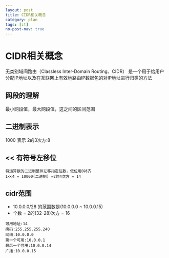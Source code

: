 ```yaml
---
layout: post
title: CIDR相关概念
category: plan
tags: [it]
no-post-nav: true
---
```


# CIDR相关概念
无类别域间路由（Classless Inter-Domain Routing、CIDR）
是一个用于给用户分配IP地址以及在互联网上有效地路由IP数据包的对IP地址进行归类的方法

## 网段的理解
最小网段值，最大网段值，这之间的区间范围


## 二进制表示 
1000 表示  2的3次方:8  

## << 有符号左移位
```
将运算数的二进制整体左移指定位数，低位用0补齐
1<<4 = 10000(二进制) =2的4次方 = 14
```

## cidr范围
- 10.0.0.0/28  的范围数是(10.0.0.0 ~ 10.0.0.15)  
- 个数 = 2的(32-28)次方 = 16
```
可用地址:14
掩码:255.255.255.240
网络:10.0.0.0
第一个可用:10.0.0.1
最后一个可用:10.0.0.14
广播:10.0.0.15
```
